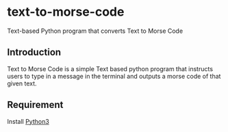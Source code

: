 # text-to-morse-code
Text-based Python program that converts Text to Morse Code

## Introduction
Text to Morse Code is a simple Text based python program that instructs users to type in a message in the terminal and outputs a morse code of that given text.

## Requirement
Install <a href="https://www.python.org/downloads/">Python3</a>


